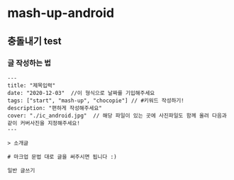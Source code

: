 # mash-up-android
## 충돌내기 test
### 글 작성하는 법

```
---
title: "제목입력"
date: "2020-12-03"  //이 형식으로 날짜를 기입해주세요
tags: ["start", "mash-up", "chocopie"] // #키워드 작성하기!
description: "편하게 작성해주세요"
cover: "./ic_android.jpg"  // 해당 파일이 있는 곳에 사진파일도 함께 올려 다음과같이 커버사진을 지정해주세요!
---

> 소개글

# 마크업 문법 대로 글을 써주시면 됩니다 :)

일반 글쓰기

```
